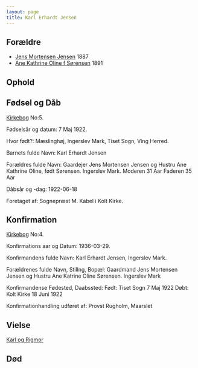 ```yaml
---
layout: page
title: Karl Erhardt Jensen
---
```


## Forældre

* [Jens Mortensen Jensen](/stamt/jens-mortensen-jensen/) 1887
* [Ane Kathrine Oline f Sørensen](/stamt/jens-mortensen-jensen/) 1891

## Ophold

## Fødsel og Dåb
[Kirkebog](https://www.danishfamilysearch.dk/sogn194/churchbook/source24785/opslag5013913)
No:5.

Fødselsår og datum:
7 Maj 1922.

Hvor født?:
Mæslinghøj, Ingerslev Mark, Tiset Sogn, Ving Herred.

Barnets fulde Navn:
Karl Erhardt Jensen

Forældres fulde Navn:
Gaardejer Jens Mortensen Jensen og
Hustru Ane Kathrine Oline, født Sørensen.
Ingerslev Mark.
Moderen 31 Aar
Faderen 35 Aar

Dåbsår og -dag:
1922-06-18

Foretaget af:
Sognepræst M. Kabel i Kolt Kirke.

## Konfirmation
[Kirkebog](https://www.danishfamilysearch.dk/sogn194/churchbook/source121022/opslag13024203)
No:4.

Konfirmations aar og Datum:
1936-03-29.

Konfirmandens fulde Navn:
Karl Erhardt Jensen, Ingerslev Mark.

Forældrenes fulde Navn, Stillng, Bopæl:
Gaardmand Jens Mortensen Jensen og
Hustru Ane Katrine Oline Sørensen. Ingerslev Mark

Konfirmandense Fødested, Daabssted:
Født: Tiset Sogn 7 Maj 1922
Døbt: Kolt Kirke 18 Juni 1922

Konfirmationhandling udføret af:
Provst Rugholm, Maarslet

## Vielse

[Karl og Rigmor](/stamt/karl-rigmor-jensen/)

## Død

